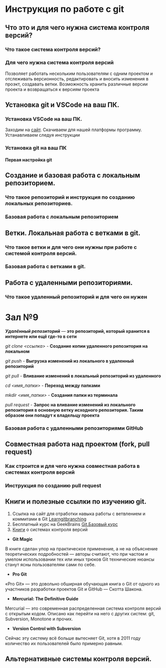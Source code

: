 # Инструкция по работе с git

## Что это и для чего нужна система контроля версий?

### Что такое система контроля версий?

### Для чего нужна система контроля версий

Позволяет работать нескольким пользователям с одним проектом и отслеживать версионность, редактировать и вносить изменения в проэкт, создавать ветки.
Возможность хранить различные версии проекта и возвращаться к версиям проекта

## Установка git и VSCode на ваш ПК.

### Установка VSCode на ваш ПК.
Заходим на [сайт](https://code.visualstudio.com/download). Скачиваем для нашей платформы программу. Устанавливаем следуя инструкции

### Установка git на ваш ПК

#### Первая настройка git

## Создание и базовая работа с локальным репозиторием.

### Что такое репозиторий и инструкция по созданию локальных репозиториев.

### Базовая работа с локальным репозиторием

## Ветки. Локальная работа с ветками в git.

### Что такое ветки и для чего они нужны при работе с системой контроля версий.

### Базовая работа с ветками в git.

## Работа с удаленными репозиториями.

### Что такое удаленный репозиторий и для чего он нужен

# Зал №9

_**Удалённый репозиторий**_ — __это репозиторий, который хранится в интернете или ещё где-то в сети__

*git clone <ссылка>* - **Создание копии удаленного репозитория на локальном**

*git push* - **Выгрузка изменений из локального в удаленный репозиторий**

*git pull* - **Вливание изменений в локальный репозиторий из удаленного**

*cd <имя_папки>* - **Переход между папками**

*mkdir <имя_папки>* - **Создания папки из терминала**

*pull request* - **Запрос на вливание изменений из локального репозитория в основную ветку исходного репозитория. Таким образом они попадут к владельцу проекта**

### Базовая работа с удаленными репозиториями GitHub

## Совместная работа над проектом (fork, pull request)

### Как строится и для чего нужна совместная работа в системах контроля версий

### Инструкция по созданию pull request

## Книги и полезные ссылки по изучению git.
1. Ссылка на сайт для отработки навыка работы с ветвлением и коммитами в Git [Learngitbranching](https://learngitbranching.js.org/?locale=ru_RU)
2. Бесплатный курс на GeekBrains [Git.Базовый курс](https://gb.ru/courses/1117)
3. [Книги](https://tproger.ru/books/4-books-about-vcs/0) о системах контроля версий 
- **Git Magic**

В книге сделан упор на практическое применение, а не на объяснение теоретических подробностей — авторы считают, что при частом и умелом использовании тех или иных трюков Git технические нюансы станут ясны пользователям сами по себе. 
- **Pro Git**

«Pro Git» — это довольно обширная обучающая книга о Git от одного из участников разработки проектов Git и GitHub — Скотта Шакона.
- **Mercurial: The Definitive Guide**

Mercurial — это современная распределенная система контроля версий с открытым кодом. Описано как перейти на него с других систем: git, Subversion, Monotone и прочих.
- **Version Control with Subversion**

Сейчас эту систему всё больше вытесняет Git, хотя в 2011 году количество их пользователей было примерно равным. 

## Альтернативные системы контроля версий.
